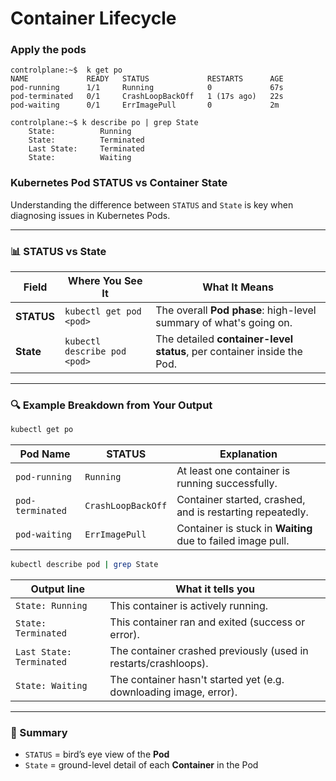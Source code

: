 # Container Lifecycle

### Apply the pods

```
controlplane:~$  k get po
NAME             READY   STATUS             RESTARTS      AGE
pod-running      1/1     Running            0             67s
pod-terminated   0/1     CrashLoopBackOff   1 (17s ago)   22s
pod-waiting      0/1     ErrImagePull       0             2m

controlplane:~$ k describe po | grep State   
    State:          Running
    State:          Terminated
    Last State:     Terminated
    State:          Waiting
```


### Kubernetes Pod STATUS vs Container State

Understanding the difference between `STATUS` and `State` is key when diagnosing issues in Kubernetes Pods.

---

### 📊 STATUS vs State

| Field       | Where You See It              | What It Means                                                                |
|-------------|-------------------------------|------------------------------------------------------------------------------|
| **STATUS**  | `kubectl get pod <pod>`       | The overall **Pod phase**: high-level summary of what's going on.           |
| **State**   | `kubectl describe pod <pod>`  | The detailed **container-level status**, per container inside the Pod.      |

---

### 🔍 Example Breakdown from Your Output

```bash
kubectl get po
```

| Pod Name         | STATUS             | Explanation                                                                |
|------------------|--------------------|----------------------------------------------------------------------------|
| `pod-running`    | `Running`          | At least one container is running successfully.                           |
| `pod-terminated` | `CrashLoopBackOff` | Container started, crashed, and is restarting repeatedly.                 |
| `pod-waiting`    | `ErrImagePull`     | Container is stuck in **Waiting** due to failed image pull.               |

```bash
kubectl describe pod | grep State
```

| Output line             | What it tells you                                                      |
|-------------------------|------------------------------------------------------------------------|
| `State: Running`        | This container is actively running.                                   |
| `State: Terminated`     | This container ran and exited (success or error).                     |
| `Last State: Terminated`| The container crashed previously (used in restarts/crashloops).       |
| `State: Waiting`        | The container hasn't started yet (e.g. downloading image, error).     |

---

### 🧠 Summary

- `STATUS` = bird’s eye view of the **Pod**
- `State` = ground-level detail of each **Container** in the Pod
